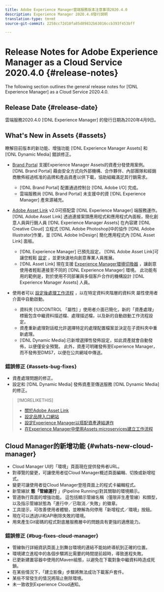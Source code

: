 ```yaml
---
title: Adobe Experience Manager雲端服務版本注意事項2020.4.0
description: Experience Manager 2020.4.0發行說明
translation-type: tm+mt
source-git-commit: 2258cc72d10fa85d89832b63016ccb393f453bff

---
```



# Release Notes for Adobe Experience Manager as a Cloud Service 2020.4.0 {#release-notes}

The following section outlines the general release notes for [!DNL Experience Manager] as a Cloud Service 2020.4.0.

## Release Date {#release-date}

雲端服務2020.4.0 [!DNL Experience Manager] 的發行日期為2020年4月9日。

## What&#39;s New in Assets {#assets}

瞭解目前版本的新功能、增強功能 [!DNL Experience Manager Assets] 和 [!DNL Dynamic Media] 錯誤修正。

* [Brand Portal](https://docs.adobe.com/content/help/en/experience-manager-brand-portal/using/home.html) 支援Experience Manager Assets的資產分發使用案例。 [!DNL Brand Portal] 藉由安全方式向外部機構、合作夥伴、內部團隊和經銷商散佈經過核准的品牌和產品資產以供下載，協助組織滿足其行銷需求。
   * [!DNL Brand Portal] 配置通過控制台 [!DNL Adobe I/O] 完成。
   * 雲端服務尚 [!DNL Brand Portal] 未支援中的資 [!DNL Experience Manager] 產來源補充。

* [Adobe Asset Link](https://helpx.adobe.com/tw/enterprise/using/adobe-asset-link.html) v2.0可搭配雲 [!DNL Experience Manager] 端服務運作。 [!DNL Adobe Asset Link] 透過連接案頭應用程式和應用程式內面板，簡化創意人員與行銷人員 [!DNL Experience Manager Assets] 在內容建 [!DNL Creative Cloud] 立程式 [!DNL Adobe Photoshop]中的協作 [!DNL Adobe Illustrator]作業，並 [!DNL Adobe InDesign] 簡化應用程式內 [!DNL Asset Link] 面板。
   * [!DNL Experience Manager] 已預先設定， [!DNL Adobe Asset Link]可讓您輕鬆 [設定](https://helpx.adobe.com/enterprise/using/configure-aem-assets-for-asset-link.html) ，並更快速地向創意專業人員推展。
   * [!DNL Asset Link] 現在支援 [Experience Manager環境切換器](https://helpx.adobe.com/enterprise/using/manage-assets-using-adobe-asset-link.html#UseAdobeAssetLink) ，讓創意使用者輕鬆連接至不同的 [!DNL Experience Manager] 環境。 此功能有用的範例是，對於使用不同部署與多個客戶合作的機構設計 [!DNL Experience Manager Assets] 人員。

* 使用者可以 [設定後處理工作流程](/help/assets/asset-microservices-configure-and-use.md#post-processing-workflows) ，以在特定資料夾階層的資料夾  屬性使用者介面中自動啟動。
   * 資料夾 [!UICONTROL 「屬性] 」使用者介面已簡化，新的「資產處理」標籤包含中繼資料描述檔、處理描述檔，以及新的自動啟動工作流程設定。
   * 資產重新處理對話框允許選擇特定的處理配置檔案並決定在子資料夾中重新處理。
   * [!DNL Dynamic Media]:已新增選擇性發佈設定，如此資產就會自動發佈，以便僅安全預覽。 此外，資產可明確發佈至Experience Manager，而不發佈至DMS7，以便在公共網域中傳送。

### 錯誤修正 {#assets-bug-fixes}

* 資產處理問題的修正。
* 設定和 [!DNL Dynamic Media] 發佈資產至傳送服務 [!DNL Dynamic Media] 的修正。

>[!MORELIKETHIS]
>
>* [關於Adobe Asset Link](https://www.adobe.com/creativecloud/business/enterprise/adobe-asset-link.html)
>* [設定品牌入口網站](https://docs.adobe.com/content/help/en/experience-manager-brand-portal/using/publish/configure-aem-assets-with-brand-portal.html)
>* [設定Experience Manager以搭配資產連結運作](https://helpx.adobe.com/enterprise/using/configure-aem-assets-for-asset-link.html)
>* [在Experience Manager中使用Assets microservices建立工作流程](https://docs.adobe.com/content/help/en/experience-manager-cloud-service/assets/manage/asset-microservices-configure-and-use.html#post-processing-workflows)


## Cloud Manager的新增功能 {#whats-new-cloud-manager}

* Cloud Manager UI的「環境」頁面現在提供發佈者URL。
* 對導覽的變更，可讓使用者從Cloud Manager概述頁面編輯、切換或新增程式。
* 變更可讓使用者從Cloud Manager登陸頁面上的程式卡編輯程式。
* 新管線狀 **態「管線運行** 」(Pipeline Running)對其關聯的環境顯示。
* 管道執行頁面的增強功能。 這包括顯示管線名稱（僅限非生產管線）和類型，以及指示管線狀態為「進行中／已取消／失敗」的徽章。
* 工具提示，可改善使用者體驗，並瞭解為何停用「新增程式／環境」按鈕。
* 現在可以透過UI和API刪除失敗的環境。
* 用來產生Git密碼的程式對底層服務層中的問題具有更強的適應能力。

### 錯誤修正 {#bug-fixes-cloud-manager}

* 管線執行詳細資訊頁面上到舞台環境的連結不能始終導航到正確的位置。
* 環境建立進程中的各個步驟將比需要的時間提前超時，導致進程失敗。
* 已更新建置容器中使用的Maven組態，以避免在下載對象中繼資料時造成死鎖。
* 在某些情況下，「建立影像」步驟將無法成功下載客戶套件。
* 某些不常發生的情況將阻止刪除環境。
* 未一致收到Experience Cloud通知。
